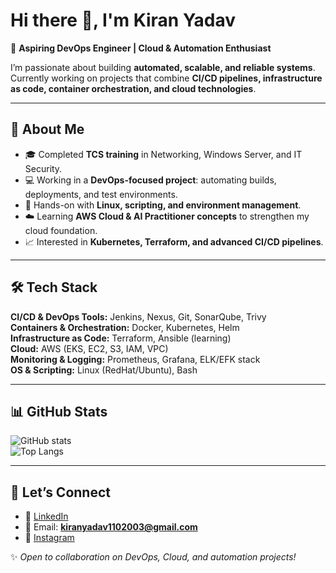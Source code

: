 # Hi there 👋, I'm Kiran Yadav  

🚀 **Aspiring DevOps Engineer | Cloud & Automation Enthusiast**  

I’m passionate about building **automated, scalable, and reliable systems**. Currently working on projects that combine **CI/CD pipelines, infrastructure as code, container orchestration, and cloud technologies**.  

---

## 🌟 About Me  
- 🎓 Completed **TCS training** in Networking, Windows Server, and IT Security.  
- 💻 Working in a **DevOps-focused project**: automating builds, deployments, and test environments.  
- 🔧 Hands-on with **Linux, scripting, and environment management**.  
- ☁️ Learning **AWS Cloud & AI Practitioner concepts** to strengthen my cloud foundation.  
- 📈 Interested in **Kubernetes, Terraform, and advanced CI/CD pipelines**.  

---

## 🛠️ Tech Stack  
**CI/CD & DevOps Tools:** Jenkins, Nexus, Git, SonarQube, Trivy  
**Containers & Orchestration:** Docker, Kubernetes, Helm  
**Infrastructure as Code:** Terraform, Ansible (learning)  
**Cloud:** AWS (EKS, EC2, S3, IAM, VPC)  
**Monitoring & Logging:** Prometheus, Grafana, ELK/EFK stack  
**OS & Scripting:** Linux (RedHat/Ubuntu), Bash  


---

## 📊 GitHub Stats  
![GitHub stats](https://github-readme-stats.vercel.app/api?username=kiranyadav1102003&show_icons=true&theme=tokyonight)  
![Top Langs](https://github-readme-stats.vercel.app/api/top-langs/?username=kiranyadav1102003&layout=compact&theme=tokyonight)  

---

## 🤝 Let’s Connect  
- 💼 [LinkedIn](https://www.linkedin.com/in/kiran-yadav/)  
- 📧 Email: **kiranyadav1102003@gmail.com**  
- 📸 [Instagram](https://www.instagram.com/_m_a_r_a_T_h_a_2003)  

✨ *Open to collaboration on DevOps, Cloud, and automation projects!*  
